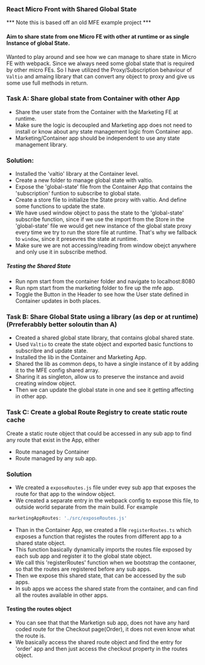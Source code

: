 ### React Micro Front with Shared Global State

*** Note this is based off an old MFE example project ***

#### Aim to share state from one Micro FE with other at runtime or as single Instance of global State.

Wanted to play around and see how we can manage to share state in Micro FE with webpack. Since we always need some global state that is required by other micro FEs. So I have utilized the Proxy/Subscription behaviour of `Valtio` and amaing library that can convert any object to proxy and give us some use full methods in return.

### Task A: Share global state from Container with other App
- Share the user state from the Container with the Marketing FE at runtime.
- Make sure the logic is decoupled and Marketing app does not need to install or know about any state management logic from Container app.
- Marketing/Container app should be independent to use any state management library.

### Solution:
- Installed the 'valtio' library at the Container level.
- Create a new folder to manage global state with valtio.
- Expose the 'global-state' file from the Container App that contains the 'subscription' funtion to subscribe to global state.
- Create a store file to initialize the State proxy with valtio. And define some functions to update the state.
- We have used window object to pass the state to the 'global-state' subscribe function, since if we use the import from the Store in the 'global-state' file we would get new instance of the global state proxy every time we try to run the store file at runtime. That's why we fallback to `window`, since it presevres the state at runtime.
- Make sure we are not accessing/reading from window obejct anywhere and only use it in subscribe method.

##### Testing the Shared State 
- Run npm start from the container folder and navigate to localhost:8080
- Run npm start from the marketing folder to fire up the mfe app.
- Toggle the Button in the Header to see how the User state defined in Container updates in both places.

### Task B: Share Global State using a library (as dep or at runtime) (Prreferabbly better soloutin than A)
- Created a shared global state library, that contains global shared state.
- Used `Valtio` to create the state object and exported basic functions to subscribre and update state.
- Installed the lib in the Container and Marketing App.
- Shared the lib as common deps, to have a single instance of it by adding it to the MFE config shared array.
- Sharing it as singleton, allow us to preserve the instance and avoid creating window object.
- Then we can update the global state in one and see it getting affecting in other app.


### Task C: Create a global Route Registry to create static route cache
Create a static route object that could be accessed in any sub app to find any route that exist in the App, either
- Route managed by Container
- Route managed by any sub app.

### Solution
- We created a `exposeRoutes.js` file under evey sub app that exposes the route for that app to the window object.
- We created a separate entry in the webpack config to expose this file, to outside world separate from the main build.
For example 
```js
 marketingAppRoutes: './src/exposeRoutes.js'
``` 
- Than in the Container App, we created a file `registerRoutes.ts` which exposes a function that registes the routes from different app to a shared state object.
- This function basically dynamically imports the routes file exposed by each sub app and register it to the global state object.
- We call this  'registerRoutes' function when we bootstrap the contaoner, so that the routes are registered before any sub apps.
- Then we expose this shared state, that can be accessed by the sub apps.
- In sub apps we access the shared state from the container, and can find all the routes available in other apps.

#### Testing the routes object
- You can see that that the Marketign sub app, does not have any hard coded route for the Checkout page(Order), it does not even know what the route is. 
- We basically access the shared route object and find the entry for 'order' app and then just access the checkout property in the routes object.




